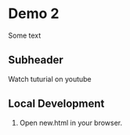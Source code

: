# Demo 2

Some text

## Subheader

Watch tuturial on youtube

## Local Development

1. Open new.html in your browser.